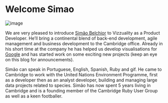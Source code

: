 <!--
slug: welcome-simao
date: Tue Feb 24 2015 17:08:51 GMT+0000 (GMT)
tags: 
title: Welcome Simao
id: 111963410581
link: http://blog.vizzuality.com/post/111963410581/welcome-simao
raw: {"blog_name":"vizzuality","id":111963410581,"post_url":"http://blog.vizzuality.com/post/111963410581/welcome-simao","slug":"welcome-simao","type":"text","date":"2015-02-24 17:08:51 GMT","timestamp":1424797731,"state":"published","format":"html","reblog_key":"Px1neXKC","tags":[],"short_url":"http://tmblr.co/ZQVgQy1eHYX2L","highlighted":[],"note_count":1,"title":"Welcome Simao","body":"<figure><img src=\"https://31.media.tumblr.com/7595beca372ec3b18171744f0d1c9cb3/tumblr_inline_nkacxclqoY1tn8nre.jpg\" alt=\"image\"/></figure><p>We are very pleased to introduce <a href=\"http://www.vizzuality.com/team/simao_belchior\">Simão Belchior</a> to Vizzuality as a Product Developer. He’ll bring a continental blend of back-end development, agile management and business development to the Cambridge office. Already in his short time at the company he has helped us develop visualisations for <a href=\"http://www.vizzuality.com/projects/google_trends\">Google</a> and has started work on some exciting new projects (keep an eye on this blog for announcements). </p><p>Simão can speak in Portuguese, English, Spanish, Ruby and gif. He came to Cambridge to work with the United Nations Environment Programme, first as a developer then as an analyst developer, building and managing large data projects related to species. Simão has now spent 5 years living in Cambridge and is a founding member of the Cambridge Ruby User Group as well as a keen footballer. </p>","reblog":{"tree_html":"","comment":"<figure><img src=\"https://31.media.tumblr.com/7595beca372ec3b18171744f0d1c9cb3/tumblr_inline_nkacxclqoY1tn8nre.jpg\" alt=\"image\"></figure><p>We are very pleased to introduce <a href=\"http://www.vizzuality.com/team/simao_belchior\">Sim&atilde;o Belchior</a> to Vizzuality as a Product Developer. He&rsquo;ll bring a continental blend of back-end development, agile management and business development to the Cambridge office. Already in his short time at the company he has helped us develop visualisations for <a href=\"http://www.vizzuality.com/projects/google_trends\">Google</a> and has started work on some exciting new projects (keep an eye on this blog for announcements). </p><p>Sim&atilde;o&nbsp;can speak in Portuguese, English, Spanish, Ruby and gif. He came to Cambridge to work with the United Nations Environment Programme, first as a developer then as an analyst developer, building and managing large data projects related to species. Sim&atilde;o&nbsp;has now spent 5 years living in Cambridge and is a founding member of the Cambridge Ruby User Group as well as a keen footballer. </p>"},"trail":[{"blog":{"name":"vizzuality","theme":{"avatar_shape":"square","background_color":"#FAFAFA","body_font":"Helvetica Neue","header_bounds":"","header_image":"http://assets.tumblr.com/images/default_header/optica_pattern_09.png?_v=abe6f565397f54e880c2b76e6fc2022e","header_image_focused":"http://assets.tumblr.com/images/default_header/optica_pattern_09_focused_v3.png?_v=abe6f565397f54e880c2b76e6fc2022e","header_image_scaled":"http://assets.tumblr.com/images/default_header/optica_pattern_09_focused_v3.png?_v=abe6f565397f54e880c2b76e6fc2022e","header_stretch":true,"link_color":"#529ECC","show_avatar":true,"show_description":true,"show_header_image":true,"show_title":true,"title_color":"#444444","title_font":"Gibson","title_font_weight":"bold"}},"post":{"id":"111963410581"},"content":"<figure><img src=\"https://31.media.tumblr.com/7595beca372ec3b18171744f0d1c9cb3/tumblr_inline_nkacxclqoY1tn8nre.jpg\" alt=\"image\"></figure><p>We are very pleased to introduce <a href=\"http://www.vizzuality.com/team/simao_belchior\">Simão Belchior</a> to Vizzuality as a Product Developer. He’ll bring a continental blend of back-end development, agile management and business development to the Cambridge office. Already in his short time at the company he has helped us develop visualisations for <a href=\"http://www.vizzuality.com/projects/google_trends\">Google</a> and has started work on some exciting new projects (keep an eye on this blog for announcements). </p><p>Simão can speak in Portuguese, English, Spanish, Ruby and gif. He came to Cambridge to work with the United Nations Environment Programme, first as a developer then as an analyst developer, building and managing large data projects related to species. Simão has now spent 5 years living in Cambridge and is a founding member of the Cambridge Ruby User Group as well as a keen footballer. </p>","content_raw":"<figure><img src=\"https://31.media.tumblr.com/7595beca372ec3b18171744f0d1c9cb3/tumblr_inline_nkacxclqoY1tn8nre.jpg\" alt=\"image\"></figure><p>We are very pleased to introduce <a href=\"http://www.vizzuality.com/team/simao_belchior\">Sim&atilde;o Belchior</a> to Vizzuality as a Product Developer. He&rsquo;ll bring a continental blend of back-end development, agile management and business development to the Cambridge office. Already in his short time at the company he has helped us develop visualisations for <a href=\"http://www.vizzuality.com/projects/google_trends\">Google</a> and has started work on some exciting new projects (keep an eye on this blog for announcements). </p><p>Sim&atilde;o&nbsp;can speak in Portuguese, English, Spanish, Ruby and gif. He came to Cambridge to work with the United Nations Environment Programme, first as a developer then as an analyst developer, building and managing large data projects related to species. Sim&atilde;o&nbsp;has now spent 5 years living in Cambridge and is a founding member of the Cambridge Ruby User Group as well as a keen footballer. </p>","is_current_item":true,"is_root_item":true}]}
publish: 2015-02-024
-->


Welcome Simao
=============

![image](https://31.media.tumblr.com/7595beca372ec3b18171744f0d1c9cb3/tumblr_inline_nkacxclqoY1tn8nre.jpg)

We are very pleased to introduce [Simão
Belchior](http://www.vizzuality.com/team/simao_belchior) to Vizzuality
as a Product Developer. He’ll bring a continental blend of back-end
development, agile management and business development to the Cambridge
office. Already in his short time at the company he has helped us
develop visualisations for
[Google](http://www.vizzuality.com/projects/google_trends) and has
started work on some exciting new projects (keep an eye on this blog for
announcements).

Simão can speak in Portuguese, English, Spanish, Ruby and gif. He came
to Cambridge to work with the United Nations Environment Programme,
first as a developer then as an analyst developer, building and managing
large data projects related to species. Simão has now spent 5 years
living in Cambridge and is a founding member of the Cambridge Ruby User
Group as well as a keen footballer.

